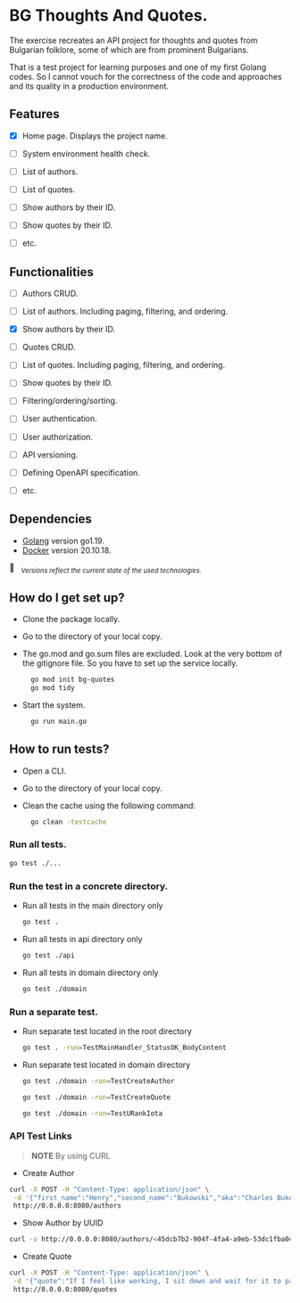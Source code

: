 # BG Thoughts And Quotes. #


The exercise recreates an API project for thoughts and quotes from Bulgarian folklore, some of which are from prominent Bulgarians.

That is a test project for learning purposes and one of my first Golang codes.
So I cannot vouch for the correctness of the code and approaches and its quality in a production environment.


## Features ##

- [x] Home page. Displays the project name.
- [ ] System environment health check.
- [ ] List of authors.
- [ ] List of quotes.
- [ ] Show authors by their ID.
- [ ] Show quotes by their ID.
- [ ] etc.


## Functionalities ##

- [ ] Authors CRUD.
- [ ] List of authors. Including paging, filtering, and ordering.
- [x] Show authors by their ID.
- [ ] Quotes CRUD.
- [ ] List of quotes. Including paging, filtering, and ordering.
- [ ] Show quotes by their ID.
- [ ] Filtering/ordering/sorting.
- [ ] User authentication.
- [ ] User authorization.
- [ ] API versioning.
- [ ] Defining OpenAPI specification.
- [ ] etc.



## Dependencies ##

- [Golang](https://go.dev/dl/) version go1.19.
- [Docker](https://www.docker.com/) version 20.10.18.

&#x1F4CC; &nbsp; *<sub>Versions reflect the current state of the used technologies.</sub>*


## How do I get set up? ##

* Clone the package locally.
* Go to the directory of your local copy.

* The go.mod and go.sum files are excluded. Look at the very bottom of the gitignore file. So you have to set up the service locally.

  ```sh
    go mod init bg-quotes
    go mod tidy
  ```

* Start the system.

  ```sh
    go run main.go
  ```


## How to run tests? ##

* Open a CLI.
* Go to the directory of your local copy.
* Clean the cache using the following command:
  
  ```sh
    go clean -testcache
  ```

### Run all tests. ###

```sh
go test ./...
```

### Run the test in a concrete directory. ###

- Run all tests in the main directory only

  ```sh
  go test .
  ```

- Run all tests in api directory only

  ```sh
  go test ./api
  ```

- Run all tests in domain directory only

  ```sh
  go test ./domain
  ```

### Run a separate test. ###

- Run separate test located in the root directory

  ```sh
  go test . -run=TestMainHandler_StatusOK_BodyContent
  ```

- Run separate test located in domain directory

  ```sh
  go test ./domain -run=TestCreateAuthor

  go test ./domain -run=TestCreateQuote

  go test ./domain -run=TestURankIota
  ```


### API Test Links ###

>__NOTE__
> By using CURL

* Create Author

```sh
curl -X POST -H "Content-Type: application/json" \
 -d '{"first_name":"Henry","second_name":"Bukowski","aka":"Charles Bukowski","img_url":"https://upload.wikimedia.org/wikipedia/en/e/e2/Charles_Bukowski_smoking.jpg"}' \
 http://0.0.0.0:8080/authors
```

* Show Author by UUID

```sh
curl -v http://0.0.0.0:8080/authors/<45dcb7b2-904f-4fa4-a9eb-53dc1fba04ca>
```

* Create Quote

```sh
curl -X POST -H "Content-Type: application/json" \
 -d '{"quote":"If I feel like working, I sit down and wait for it to pass.","smoking_room":false,"author_id":""}' \
 http://0.0.0.0:8080/quotes
```



